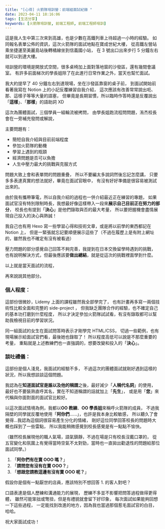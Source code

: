 ```yaml
---
title: "[心得] 火箭隊培訓營：前端組面試紀錄 "
date: 2023-04-11 18:16:06
tags: [生活分享]
keywords: [火箭隊培訓營, 前端工程師, 前端工程師培訓]
---
```


這是我人生中第三次來到高雄，也是少數在高鐵列車上待超過一小時的經驗。
如同報名表單公佈的資訊，這次火箭隊的面試地點在寶成世紀大樓，
從高鐵左營站乘坐捷運至美麗島站後轉橘線坐到信義國小站，
在 3 號出口出來步行 5 分鐘左右就可以到達大樓。

培訓營的環境是開放式空間，很多桌椅加上面對落地窗的沙發區，還有幾間會議室。
有許多前面梯次的學長姐除了在此進行日常作業之外，當天也幫忙面試。

<!-- more -->

我大約提早了 40 分鐘左右到達現場，坐在沙發區靠窗的桌子前，
到面試開始前看著我寫在 Notion 上的小記反覆練習自我介紹，
這次應該有改善常常說出呃、那、這樣子等等大量的語塞，
但畢竟是長期習慣，所以臨時作答時還是反覆說出「**這樣**」、「**那樣**」的語助詞 XD

這次為團體面試，三個學員一組輪流被拷問，
由學長姐跑流程問問題，洧杰校長會在一旁補充發問或解說，

主要問題有：

- 簡短自我介紹與目前前端程度
- 參加火箭隊的動機
- 學習上遇到的瓶頸
- 經濟問題是否可以負擔
- 人生中壓力最大的挑戰與克服方式

問題大致上會和表單問的問題重疊，
所以不要編太多說詞然後忘記怎麼講，
只要多多表達真實的想法就好，畢竟在面試官眼中，
有沒有好好準備是很容易被測試出來的。

由於我有攜帶筆電，所以自我介紹的過程也一併介紹最近正在練習的專題，
如果面試官沒有特別限制時長，我想最好像這樣帶入一段來**展示自己目前正在努力的部分**，
校長也有提到「**決心**」是他們錄取與否的最大考量，
所以要把握機會盡情展現自己投入的決心與熱誠！

我自己也有用 Hexo 寫一些學習心得和技術文章，或是將以前學的東西都記在 Notion 上，
但是一緊張就忘記要順便展示這些了（不過在履歷上是有附上網址的，雖然我也不確定有沒有被看過）

壓力問題的部分感覺自己回答不夠完善，我提到在日本交換留學時遇到的挑戰，
也有說明解決方式，但最後應該要**做出總結**，就是從這次的挑戰裡面學到什麼。

以上就是當天面試的流程，

再來說說其他部分。

### 個人程度：

這部份很微妙，Lidemy 上面的課程雖然我全部學完了，
也有計畫再多寫一兩個技術性比較全面和完整的 side-project ，
但我缺乏團隊合作的經驗，也不確定自己的基本功打磨到什麼程度，
所以才決定參加火箭隊試試看，有沒有錄取都可以幫助我檢視目前的學習狀況。

同一組面試的女生在面試問答時表示才剛學完 HTML/CSS，
切過一些範例，也有現場展示給面試官們看，最後她也錄取了！
所以程度高低可以說是不那麼重要的考量，
重點就是上述教練們也一直強調的，想要改變和投入的「**決心**」。

### 談吐禮儀：

這部份是個人淺見，我面試的經驗不多，
不過這次的團體面試就剛好遇到這樣的狀況，所以我想談談這個問題。

我認為在**知道面試官是誰以及他的稱謂**之後，最好減少「**人稱代名詞**」的使用，
最好也不要裝熟直呼其名，實在不知道稱謂的話就加上「**先生**」，
或是用「**您**」來代稱與你面對面的面試官比較好。

以這次面試情境為例，我都以**OO 教練**、**OO 學長姐**來稱呼火箭隊的成員，
不過我隔壁的同學就反覆地使用「**阿你們**......」，也許是我本身比較敏感，
所以聽久了會覺得...我認為這個詞很容易產生分化的情緒，
剛好這位同學回答校長的問題時大概也踩到了一些雷點，
所以我能稍微感覺到校長感覺是有一點點不愉快。

（雖然校長展現他的職人氣場，語氣鎮靜，不過在場是只有校長沒戴口罩的，
從五官變化和氛圍上有覺得當時空氣不太對勁，當時也一直拋出勸退性的問題給那位面試同學。）

1. 「**阿你們有在賣 OOO 嗎？**」
2. 「**請問您有沒有在賣 OOO？**」
3. 「**想跟您請教這邊有沒有賣 OOO 呢？**」

假設你是個有一點厭世的店員，應該特別不想回答 1. 的客人對吧？

口語表達是個人歷練和溝通能力的展現，
歷練不多並不影響把問答過程做得更得體，
雖然可能笨拙或彆扭，但是有禮貌就會留下好印象，
每次面試如果能夠回想一下這些過程，
一定能找到改進的地方，因為我也當過那個惹毛面試官的白目，哈哈。

祝大家面試成功！
